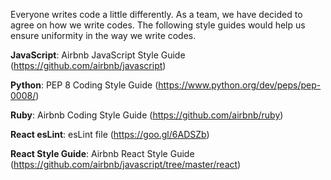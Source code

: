 Everyone writes code a little differently. As a team, we have decided to agree on how we write codes.
The following style guides would help us ensure uniformity in the way we write codes.

**JavaScript**: Airbnb JavaScript Style Guide (https://github.com/airbnb/javascript)

**Python**: PEP 8 Coding Style Guide (https://www.python.org/dev/peps/pep-0008/)

**Ruby**: Airbnb Coding Style Guide (https://github.com/airbnb/ruby)

**React esLint**: esLint file (https://goo.gl/6ADSZb)

**React Style Guide**: Airbnb React Style Guide (https://github.com/airbnb/javascript/tree/master/react)

